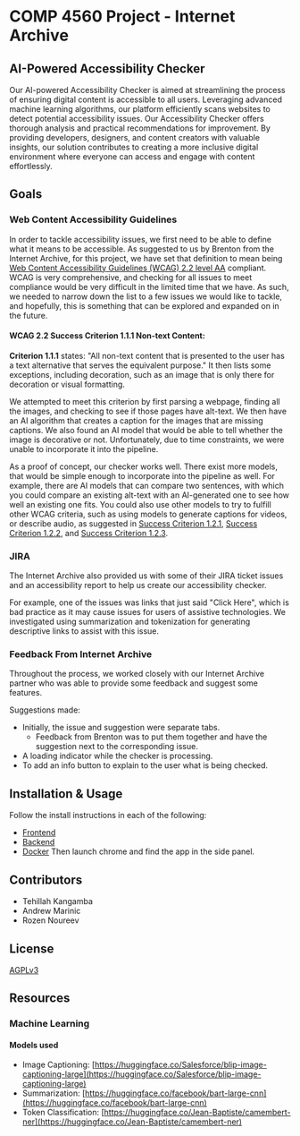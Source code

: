 # COMP 4560 Project - Internet Archive

## AI-Powered Accessibility Checker

Our AI-powered Accessibility Checker is aimed at streamlining the process of ensuring digital content is accessible to all users. Leveraging advanced machine learning algorithms, our platform efficiently scans websites to detect potential accessibility issues. Our Accessibility Checker offers thorough analysis and practical recommendations for improvement. By providing developers, designers, and content creators with valuable insights, our solution contributes to creating a more inclusive digital environment where everyone can access and engage with content effortlessly. 

## Goals

### Web Content Accessibility Guidelines

In order to tackle accessibility issues, we first need to be able to define what it means to be accessible. As suggested to us by Brenton from the Internet Archive, for this project, we have set that definition to mean being [Web Content Accessibility Guidelines (WCAG) 2.2 level AA][1] compliant. WCAG is very comprehensive, and checking for all issues to meet compliance would be very difficult in the limited time that we have. As such, we needed to narrow down the list to a few issues we would like to tackle, and hopefully, this is something that can be explored and expanded on in the future.

#### WCAG 2.2 Success Criterion 1.1.1 Non-text Content:

**Criterion 1.1.1** states: "All non-text content that is presented to the user has a text alternative that serves the equivalent purpose." It then lists some exceptions, including decoration, such as an image that is only there for decoration or visual formatting. 

We attempted to meet this criterion by first parsing a webpage, finding all the images, and checking to see if those pages have alt-text. We then have an AI algorithm that creates a caption for the images that are missing captions. We also found an AI model that would be able to tell whether the image is decorative or not. Unfortunately, due to time constraints, we were unable to incorporate it into the pipeline.  

As a proof of concept, our checker works well. There exist more models, that would be simple enough to incorporate into the pipeline as well. For example, there are AI models that can compare two sentences, with which you could compare an existing alt-text with an AI-generated one to see how well an existing one fits. You could also use other models to try to fulfill other WCAG criteria, such as using models to generate captions for videos, or describe audio, as suggested in [Success Criterion 1.2.1][2], [Success Criterion 1.2.2][3], and [Success Criterion 1.2.3][4].

### JIRA

The Internet Archive also provided us with some of their JIRA ticket issues and an accessibility report to help us create our accessibility checker. 

For example, one of the issues was links that just said "Click Here", which is bad practice as it may cause issues for users of assistive technologies. We investigated using summarization and tokenization for generating descriptive links to assist with this issue.

### Feedback From Internet Archive

Throughout the process, we worked closely with our Internet Archive partner who was able to provide some feedback and suggest some features. 

Suggestions made:

- Initially, the issue and suggestion were separate tabs.
    - Feedback from Brenton was to put them together and have the suggestion next to the corresponding issue.
- A loading indicator while the checker is processing.
- To add an info button to explain to the user what is being checked.

## Installation & Usage
Follow the install instructions in each of the following:
- [Frontend](frontend/README.md)
- [Backend](backend/socket/readMe.md)
- [Docker](backend/socket/cmds/README.md)
Then launch chrome and find the app in the side panel.

## Contributors

- Tehillah Kangamba
- Andrew Marinic
- Rozen Noureev

## License

[AGPLv3](https://choosealicense.com/licenses/agpl-3.0/)

## Resources

[1]: https://www.w3.org/TR/WCAG22/
[2]: https://www.w3.org/TR/WCAG22/#audio-only-and-video-only-prerecorded
[3]: https://www.w3.org/TR/WCAG22/#captions-prerecorded
[4]: https://www.w3.org/TR/WCAG22/#audio-description-or-media-alternative-prerecorded

### Machine Learning

#### Models used

- Image Captioning: [https://huggingface.co/Salesforce/blip-image-captioning-large](https://huggingface.co/Salesforce/blip-image-captioning-large)
- Summarization: [https://huggingface.co/facebook/bart-large-cnn](https://huggingface.co/facebook/bart-large-cnn)
- Token Classification: [https://huggingface.co/Jean-Baptiste/camembert-ner](https://huggingface.co/Jean-Baptiste/camembert-ner)
